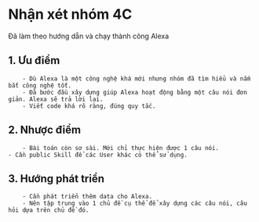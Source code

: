 # Nhận xét nhóm 4C

Đã làm theo hướng dẫn và chạy thành công Alexa

## 1. Ưu điểm
	 	- Dù Alexa là một công nghệ khá mới nhưng nhóm đã tìm hiểu và nắm bắt công nghệ tốt.
	 	- Đã bước đầu xây dựng giúp Alexa hoạt động bằng một câu nói đơn giản. Alexa sẽ trả lời lại.
	 	- Viết code khá rõ ràng, đúng quy tắc.
## 2. Nhược điểm
	 	- Bài toán còn sơ sài. Mới chỉ thực hiện được 1 câu nói.
    - Cần public Skill để các User khác có thể sử dụng.
## 3. Hướng phát triển
	 	- Cần phát triển thêm data cho Alexa.
	 	- Nên tập trung vào 1 chủ đề cụ thể để xây dựng các câu nói, câu hỏi dựa trên chủ đề đó.
